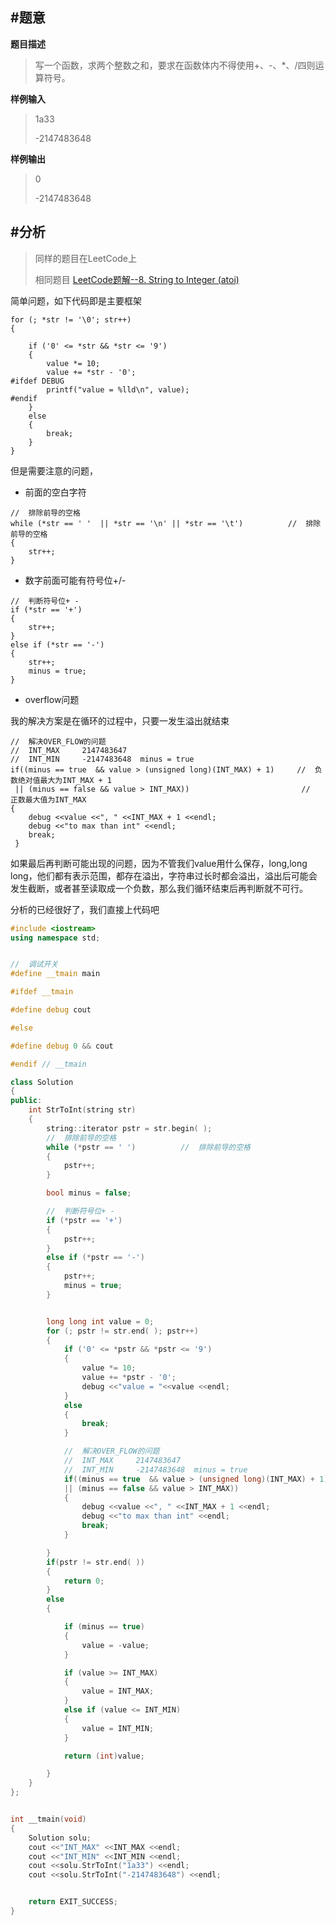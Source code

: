 
#题意
-------


**题目描述**

>写一个函数，求两个整数之和，要求在函数体内不得使用+、-、*、/四则运算符号。

**样例输入**

>1a33
>
>-2147483648


**样例输出**


>0
>
>-2147483648



#分析
-------

>同样的题目在LeetCode上
>
>相同题目 [LeetCode题解--8. String to Integer (atoi)](http://blog.csdn.net/gatieme/article/details/51046065)



简单问题，如下代码即是主要框架


```
for (; *str != '\0'; str++)
{

    if ('0' <= *str && *str <= '9')
    {
        value *= 10;
        value += *str - '0';
#ifdef DEBUG
        printf("value = %lld\n", value);
#endif
    }
    else
    {
        break;
    }
}
```


但是需要注意的问题，

*   前面的空白字符
```
//  排除前导的空格
while (*str == ' '  || *str == '\n' || *str == '\t')          //  排除前导的空格
{
    str++;
}
```

*   数字前面可能有符号位+/-

```
//  判断符号位+ -
if (*str == '+')
{
    str++;
}
else if (*str == '-')
{
    str++;
    minus = true;
}
```

*   overflow问题

我的解决方案是在循环的过程中，只要一发生溢出就结束
```
//  解决OVER_FLOW的问题
//  INT_MAX     2147483647
//  INT_MIN     -2147483648  minus = true
if((minus == true  && value > (unsigned long)(INT_MAX) + 1)     //  负数绝对值最大为INT_MAX + 1
 || (minus == false && value > INT_MAX))                         //  正数最大值为INT_MAX
{
    debug <<value <<", " <<INT_MAX + 1 <<endl;
    debug <<"to max than int" <<endl;
    break;
 }
```


如果最后再判断可能出现的问题，因为不管我们value用什么保存，long,long long，他们都有表示范围，都存在溢出，字符串过长时都会溢出，溢出后可能会发生截断，或者甚至读取成一个负数，那么我们循环结束后再判断就不可行。


分析的已经很好了，我们直接上代码吧


```cpp
#include <iostream>
using namespace std;


//  调试开关
#define __tmain main

#ifdef __tmain

#define debug cout

#else

#define debug 0 && cout

#endif // __tmain

class Solution
{
public:
    int StrToInt(string str)
    {
        string::iterator pstr = str.begin( );
        //  排除前导的空格
        while (*pstr == ' ')          //  排除前导的空格
        {
            pstr++;
        }

        bool minus = false;

        //  判断符号位+ -
        if (*pstr == '+')
        {
            pstr++;
        }
        else if (*pstr == '-')
        {
            pstr++;
            minus = true;
        }


        long long int value = 0;
        for (; pstr != str.end( ); pstr++)
        {
            if ('0' <= *pstr && *pstr <= '9')
            {
                value *= 10;
                value += *pstr - '0';
                debug <<"value = "<<value <<endl;
            }
            else
            {
                break;
            }

            //  解决OVER_FLOW的问题
            //  INT_MAX     2147483647
            //  INT_MIN     -2147483648  minus = true
            if((minus == true  && value > (unsigned long)(INT_MAX) + 1)     //  负数绝对值最大为INT_MAX + 1
            || (minus == false && value > INT_MAX))                         //  正数最大值为INT_MAX
            {
                debug <<value <<", " <<INT_MAX + 1 <<endl;
                debug <<"to max than int" <<endl;
                break;
            }

        }
        if(pstr != str.end( ))
        {
            return 0;
        }
        else
        {

            if (minus == true)
            {
                value = -value;
            }

            if (value >= INT_MAX)
            {
                value = INT_MAX;
            }
            else if (value <= INT_MIN)
            {
                value = INT_MIN;
            }

            return (int)value;

        }
    }
};


int __tmain(void)
{
    Solution solu;
    cout <<"INT_MAX" <<INT_MAX <<endl;
    cout <<"INT_MIN" <<INT_MIN <<endl;
    cout <<solu.StrToInt("1a33") <<endl;
    cout <<solu.StrToInt("-2147483648") <<endl;


    return EXIT_SUCCESS;
}
```
